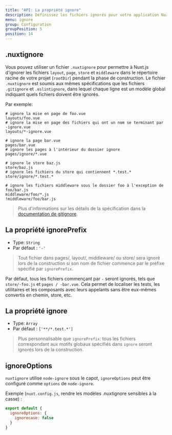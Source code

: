 ```yaml
---
title: "API: La propriété ignore"
description: Définissez les fichiers ignorés pour votre application Nuxt.js
menu: ignore
group: Configuration
groupPosition: 5
position: 14
---
```


## .nuxtignore

Vous pouvez utiliser un fichier `.nuxtignore` pour permettre à Nuxt.js d'ignorer les fichiers `layout`, `page`, `store` et `middleware` dans le répertoire racine de votre projet (`rootDir`) pendant la phase de construction.
Le fichier `.nuxtignore` est soumis aux mêmes spécifications que les fichiers `.gitignore` et `.eslintignore`, dans 
lequel chaque ligne est un modèle global indiquant quels fichiers doivent être ignorés.

Par exemple:

```
# ignore la mise en page de foo.vue
layouts/foo.vue
# ignore la mise en page des fichiers qui ont un nom se terminant par -ignore.vue
layouts/*-ignore.vue

# ignore la page bar.vue
pages/bar.vue
# ignore les pages à l'intérieur du dossier ignore
pages/ignore/*.vue

# ignore le store baz.js
store/baz.js
# ignore les fichiers du store qui contiennent *.test.*
store/ignore/*.test.*

# ignore les fichiers middleware sous le dossier foo à l'exception de foo/bar.js
middleware/foo/*.js
!middleware/foo/bar.js
```

> Plus d'informations sur les détails de la spécification dans la [documentation de gitignore](https://git-scm.com/docs/gitignore).

## La propriété ignorePrefix

- Type: `String`
- Par défaut : `'-'`

> Tout fichier dans pages/, layout/, middleware/ ou store/ sera ignoré lors de la construction si son nom de fichier 
> commence par le préfixe spécifié par `ignorePrefix`.

Par défaut, tous les fichiers commençant par `-` seront ignorés, tels que `store/-foo.js` et `pages / -bar.vue`. Cela 
permet de localiser les tests, les utilitaires et les composants avec leurs appelants sans être eux-mêmes convertis en 
chemin, store, etc.

## La propriété ignore

- Type: `Array`
- Par défaut : `['**/*.test.*']`

> Plus personnalisable que `ignorePrefix`: tous les fichiers correspondant aux motifs globaux spécifiés dans `ignore` 
> seront ignorés lors de la construction.

## ignoreOptions

`nuxtignore` utilise `node-ignore` sous le capot, `ignoreOptions` peut être configuré comme `options` de `node-ignore`.

Exemple (`nuxt.config.js`, rendre les modèles .nuxtignore sensibles à la casse) :

```js
export default {
  ignoreOptions: {
    ignorecase: false
  }
}
```
